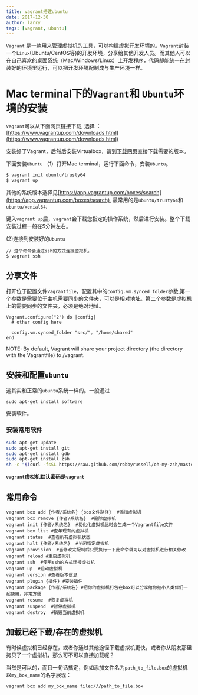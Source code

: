 ```yaml
---
title: vagrant搭建ubuntu
date: 2017-12-30
author: larry
tags: [vagrant, ubuntu]
---
```


`Vagrant` 是一款用来管理虚拟机的工具，可以构建虚拟开发环境的。`Vagrant`封装一个`Linux`(Ubuntu/CentOS等)的开发环境，分享给其他开发人员。而其他人可以在自己喜欢的桌面系统（Mac/Windows/Linux）上开发程序，代码却能统一在封装好的环境里运行，可以把开发环境配制成与生产环境一样。



# Mac terminal下的`Vagrant`和 `Ubuntu`环境的安装

`Vagrant`可以从下面网页链接下载, 选择 ：
[https://www.vagrantup.com/downloads.html](https://www.vagrantup.com/downloads.html)

安装好了Vagrant，后然后安装Virtualbox，请到[下载网页](https://www.virtualbox.org)直接下载需要的版本。

下面安装`Ubuntu`
（1）打开Mac terminal，运行下面命令，安装`Ubuntu`。

```bash
$ vagrant init ubuntu/trusty64
$ vagrant up
```

其他的系统版本选择见[https://app.vagrantup.com/boxes/search](https://app.vagrantup.com/boxes/search), 最常用的是`ubuntu/trusty64`和`ubuntu/xenial64`.

键入`vagrant up`后，`vagrant`会下载您指定的操作系统，然后进行安装。整个下载安装过程一般在5分钟左右。

(2)连接到安装好的`Ubuntu`

```
// 这个命令会通过ssh的方式连接虚拟机。
$ vagrant ssh 
```

## 分享文件

打开位于配置文件`Vagrantfile`，配置其中的`config.vm.synced_folder`参数,第一个参数是需要位于主机需要同步的文件夹，可以是相对地址。第二个参数是虚拟机上的需要同步的文件夹，必须是绝对地址。

```
Vagrant.configure("2") do |config|
  # other config here

  config.vm.synced_folder "src/", "/home/shared"
end
```

NOTE: By default, Vagrant will share your project directory (the directory with the Vagrantfile) to /vagrant.


## 安装和配置`ubuntu`

这其实和正常的`ubuntu`系统一样的。一般通过

```
sudo apt-get install software
```

安装软件。

### 安装常用软件

```bash
sudo apt-get update
sudo apt-get install git
sudo apt-get install gdb
sudo apt-get install zsh
sh -c "$(curl -fsSL https://raw.github.com/robbyrussell/oh-my-zsh/master/tools/install.sh)"  // install on-my-zsh
```

**`vagrant`虚拟机默认密码是`vagrant`**


## 常用命令

```
vagrant box add {作者/系统名} {box文件路径}  #添加虚拟机
vagrant box remove {作者/系统名}  #删除虚拟机
vagrant init {作者/系统名}  #初化化虚拟机此时会生成一个Vagrantfile文件
vagrant box list #查年现有的虚拟机
vagrant status  #查看所有虚拟机状态
vagrant halt {作者/系统名}  #关闭指定虚拟机
vagrant provision  #当修改完配制后只要执行一下此命令就可以对虚拟机进行相关修改
vagrant reload #重启虚拟机
vagrant ssh  #使用ssh的方式连接虚拟机
vagrant up  #启动虚拟机
vagrant version #查看版本信息
vagrant plugin {插件} #安装插件
vagrant package {作者/系统名} #把你的虚拟机打包在box可以分享给你拉小人类伴们一起使用，非常方便
vagrant resume  #恢复虚拟机
vagrant suspend  #暂停虚拟机
vagrant destroy  #销毁当前虚拟机
```

## 加载已经下载/存在的虚拟机

有时候虚拟机已经存在，或者你通过其他途径下载虚拟机更快，或者你从朋友那里拷贝了一个虚拟机，那么可不可以直接加载呢？

当然是可以的，而且一句话搞定，例如添加文件名为`path_to_file.box`的虚拟机以`my_box_name`的名字展现：

```bash
vagrant box add my_box_name file:///path_to_file.box
```


